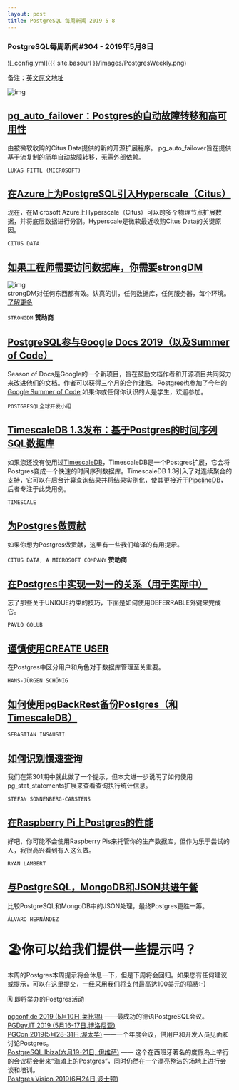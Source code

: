 ```yaml
---
layout: post
title: PostgreSQL 每周新闻 2019-5-8
---
```


### PostgreSQL每周新闻#304 - 2019年5月8日
![_config.yml]({{ site.baseurl }}/images/PostgresWeekly.png)

备注：[英文原文地址](https://postgresweekly.com/issues/304)

![img](https://res.cloudinary.com/cpress/image/upload/w_1280,e_sharpen:60/attbh6ihgai6ueh9hfsn.jpg)

## [pg_auto_failover：Postgres的自动故障转移和高可用性](https://cloudblogs.microsoft.com/opensource/2019/05/06/introducing-pg_auto_failover-postgresql-open-source-extension-automated-failover-high-availability/)
由被微软收购的Citus Data提供的新的开源扩展程序。 pg_auto_failover旨在提供基于流复制的简单自动故障转移，无需外部依赖。

`LUKAS FITTL (MICROSOFT)`

## [在Azure上为PostgreSQL引入Hyperscale（Citus）](https://www.citusdata.com/blog/2019/05/06/introducing-hyperscale-citus-on-azure-database-for-postgres/)
现在，在Microsoft Azure上Hyperscale（Citus）可以跨多个物理节点扩展数据，并将底层数据进行分割。Hyperscale是微软最近收购Citus Data的关键原因。

`CITUS DATA`

## [如果工程师需要访问数据库，你需要strongDM](https://www.strongdm.com/product/?utm_source=&utm_medium=email&utm_campaign=2019-04-24%20-%20%5BUSA%5D%20-%20%5BSchD%5D%20-%20%5BSDM%5D%20-%20%5BENT%5D%20-%20PGW)
![img](https://copm.s3.amazonaws.com/69ff4959.png)  
strongDM对任何东西都有效。认真的讲，任何数据库，任何服务器，每个环境。[了解更多](https://www.strongdm.com/product/?utm_source=&utm_medium=email&utm_campaign=2019-04-24%20-%20%5BUSA%5D%20-%20%5BSchD%5D%20-%20%5BSDM%5D%20-%20%5BENT%5D%20-%20PGW)

`STRONGDM` **赞助商**

## [PostgreSQL参与Google Docs 2019（以及Summer of Code）](https://www.postgresql.org/about/news/1938/)
 Season of Docs是Google的一个新项目，旨在鼓励文档作者和开源项目共同努力来改进他们的文档。作者可以获得三个月的合作[津贴](https://developers.google.com/season-of-docs/docs/tech-writer-stipends)。Postgres也参加了今年的[Google Summer of Code](https://andreas.scherbaum.la/blog/archives/974-Google-Summer-of-Code-2019-PostgreSQL-participates-with-5-projects.html),如果你或任何你认识的人是学生，欢迎参加。
 
 `POSTGRESQL全球开发小组`
 
 ## [TimescaleDB 1.3发布：基于Postgres的时间序列SQL数据库]()
 如果您还没有使用过[TimescaleDB](https://github.com/timescale/timescaledb)，TimescaleDB是一个Postgres扩展，它会将Postgres变成一个快速的时间序列数据库。TimescaleDB 1.3引入了对连续聚合的支持，它可以在后台计算查询结果并将结果实例化，使其更接近于[PipelineDB](https://www.pipelinedb.com/)，后者专注于此类用例。
 
 `TIMESCALE`
 
 ## [为Postgres做贡献](https://www.citusdata.com/blog/2019/01/15/contributing-to-postgres/?utm_source=PG_Weekly&utm_medium=email&utm_campaign=sponsor_blog)
 如果你想为Postgres做贡献，这里有一些我们编译的有用提示。
 
 `CITUS DATA, A MICROSOFT COMPANY` **赞助商**
 
 ## [在Postgres中实现一对一的关系（用于实际中）](https://www.cybertec-postgresql.com/en/1-to-1-relationship-in-postgresql-for-real/)
 忘了那些关于UNIQUE约束的技巧，下面是如何使用DEFERRABLE外键来完成它。
 
 `PAVLO GOLUB`
 
 ## [谨慎使用CREATE USER](https://www.cybertec-postgresql.com/en/postgresql-using-create-user-with-caution/)
 在Postgres中区分用户和角色对于数据库管理至关重要。
 
 `HANS-JÜRGEN SCHÖNIG`
 
 ## [如何使用pgBackRest备份Postgres（和TimescaleDB）](https://severalnines.com/blog/how-use-pgbackrest-backup-postgresql-and-timescaledb)
 
 `SEBASTIAN INSAUSTI`
 
 ## [如何识别慢速查询](https://dev.to/pythonmeister/how-to-identify-slow-queries-in-postgresql-4igk)
 我们在第301期中就此做了一个提示，但本文进一步说明了如何使用pg_stat_statements扩展来查看查询执行统计信息。

`STEFAN SONNENBERG-CARSTENS`

## [在Raspberry Pi上Postgres的性能](https://blog.rustprooflabs.com/2019/04/postgresql-pgbench-raspberry-pi)
好吧，你可能不会使用Raspberry Pis来托管你的生产数据库，但作为乐于尝试的人，我很高兴看到有人这么做。

`RYAN LAMBERT`

## [与PostgreSQL，MongoDB和JSON共进午餐](https://www.ongres.com/blog/having-lunch-with-postgresql-mongodb-json/)
比较PostgreSQL和MongoDB中的JSON处理，最终Postgres更胜一筹。

`ÁLVARO HERNÁNDEZ`

# 🏖你可以给我们提供一些提示吗？
本周的Postgres本周提示将会休息一下，但是下周将会回归。如果您有任何建议或提示，可以在[这里提交](https://cooperpress.typeform.com/to/bTSq7v)，一经采用我们将支付最高达100美元的稿费:-)

🗓  即将举办的Postgres活动  

 [pgconf.de 2019 (5月10日,莱比锡)](https://2019.pgconf.de/) ——最成功的德语PostgreSQL会议。  
 [PGDay.IT 2019 (5月16-17日,博洛尼亚)](https://2019.pgday.it/en/)  
 [PGCon 2019(5月28-31日,渥太华)](https://www.pgcon.org/2019/) ——一个年度会议，供用户和开发人员见面和讨论Postgres。  
 [PostgreSQL Ibiza(六月19-21日, 伊维萨)](https://www.pgibz.io/index.html) —— 这个在西班牙著名的度假岛上举行的会议将会带来“海滩上的Postgres”，同时仍然在一个漂亮整洁的场地上进行会谈和培训。  
 [Postgres Vision 2019(6月24日,波士顿)](https://postgresvision.com/)  
